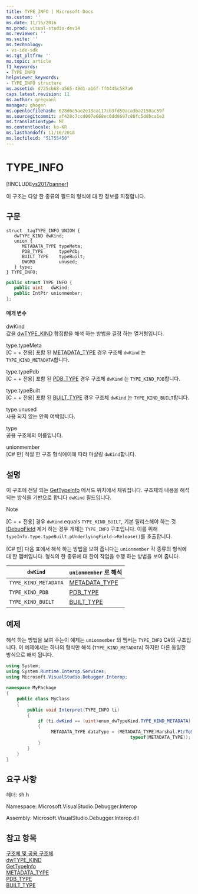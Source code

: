 ```yaml
---
title: TYPE_INFO | Microsoft Docs
ms.custom: ''
ms.date: 11/15/2016
ms.prod: visual-studio-dev14
ms.reviewer: ''
ms.suite: ''
ms.technology:
- vs-ide-sdk
ms.tgt_pltfrm: ''
ms.topic: article
f1_keywords:
- TYPE_INFO
helpviewer_keywords:
- TYPE_INFO structure
ms.assetid: d725cb68-a565-49d1-a16f-ff0445c587a0
caps.latest.revision: 11
ms.author: gregvanl
manager: ghogen
ms.openlocfilehash: 628d6e5ae2e13ea117cb3fd50aca3ba2150ac59f
ms.sourcegitcommit: af428c7ccd007e668ec0dd8697c88fc5d8bca1e2
ms.translationtype: MT
ms.contentlocale: ko-KR
ms.lasthandoff: 11/16/2018
ms.locfileid: "51755450"
---
```

# <a name="typeinfo"></a>TYPE_INFO
[!INCLUDE[vs2017banner](../../../includes/vs2017banner.md)]

이 구조는 다양 한 종류의 필드의 형식에 대 한 정보를 지정합니다.  
  
## <a name="syntax"></a>구문  
  
```cpp#  
struct _tagTYPE_INFO_UNION {  
   dwTYPE_KIND dwKind;  
   union {  
      METADATA_TYPE typeMeta;  
      PDB_TYPE      typePdb;  
      BUILT_TYPE    typeBuilt;  
      DWORD         unused;  
   } type;  
} TYPE_INFO;  
```  
  
```csharp  
public struct TYPE_INFO {  
   public uint   dwKind;  
   public IntPtr unionmember;  
};  
```  
  
#### <a name="parameters"></a>매개 변수  
 dwKind  
 값을 [dwTYPE_KIND](../../../extensibility/debugger/reference/dwtype-kind.md) 합집합을 해석 하는 방법을 결정 하는 열거형입니다.  
  
 type.typeMeta  
 [C + + 전용] 포함 된 [METADATA_TYPE](../../../extensibility/debugger/reference/metadata-type.md) 경우 구조체 `dwKind` 는 `TYPE_KIND_METADATA`합니다.  
  
 type.typePdb  
 [C + + 전용] 포함 된 [PDB_TYPE](../../../extensibility/debugger/reference/pdb-type.md) 경우 구조체 `dwKind` 는 `TYPE_KIND_PDB`합니다.  
  
 type.typeBuilt  
 [C + + 전용] 포함 된 [BUILT_TYPE](../../../extensibility/debugger/reference/built-type.md) 경우 구조체 `dwKind` 는 `TYPE_KIND_BUILT`합니다.  
  
 type.unused  
 사용 되지 않는 안쪽 여백입니다.  
  
 type  
 공용 구조체의 이름입니다.  
  
 unionmember  
 [C# 만] 적절 한 구조 형식에이에 따라 마샬링 `dwKind`합니다.  
  
## <a name="remarks"></a>설명  
 이 구조에 전달 되는 [GetTypeInfo](../../../extensibility/debugger/reference/idebugfield-gettypeinfo.md) 메서드 위치에서 채워집니다. 구조체의 내용을 해석 되는 방식을 기반으로 합니다 `dwKind` 필드입니다.  
  
> [!NOTE]
>  [C + + 전용] 경우 `dwKind` equals `TYPE_KIND_BUILT`, 기본 릴리스해야 하는 것 [IDebugField](../../../extensibility/debugger/reference/idebugfield.md) 제거 하는 경우 개체는 `TYPE_INFO` 구조입니다. 이를 위해 `typeInfo.type.typeBuilt.pUnderlyingField->Release()`를 호출합니다.  
  
 [C# 만] 다음 표에서 해석 하는 방법을 보여 줍니다는 `unionmember` 각 종류의 형식에 대 한 멤버입니다. 형식의 한 종류에 대 한이 작업을 수행 하는 방법을 보여 줍니다.  
  
|`dwKind`|`unionmember` 로 해석|  
|--------------|----------------------------------|  
|`TYPE_KIND_METADATA`|[METADATA_TYPE](../../../extensibility/debugger/reference/metadata-type.md)|  
|`TYPE_KIND_PDB`|[PDB_TYPE](../../../extensibility/debugger/reference/pdb-type.md)|  
|`TYPE_KIND_BUILT`|[BUILT_TYPE](../../../extensibility/debugger/reference/built-type.md)|  
  
## <a name="example"></a>예제  
 해석 하는 방법을 보여 주는이 예제는 `unionmember` 의 멤버는 `TYPE_INFO` C#의 구조입니다. 이 예제에서는 하나의 형식만 해석 (`TYPE_KIND_METADATA`) 하지만 다른 동일한 방식으로 해석 됩니다.  
  
```csharp  
using System;  
using System.Runtime.Interop.Services;  
using Microsoft.VisualStudio.Debugger.Interop;  
  
namespace MyPackage  
{  
    public class MyClass  
    {  
        public void Interpret(TYPE_INFO ti)  
        {  
            if (ti.dwKind == (uint)enum_dwTypeKind.TYPE_KIND_METADATA)  
            {  
                 METADATA_TYPE dataType = (METADATA_TYPE)Marshal.PtrToStructure(ti.unionmember,  
                                               typeof(METADATA_TYPE));  
            }  
        }  
    }  
}  
```  
  
## <a name="requirements"></a>요구 사항  
 헤더: sh.h  
  
 Namespace: Microsoft.VisualStudio.Debugger.Interop  
  
 Assembly: Microsoft.VisualStudio.Debugger.Interop.dll  
  
## <a name="see-also"></a>참고 항목  
 [구조체 및 공용 구조체](../../../extensibility/debugger/reference/structures-and-unions.md)   
 [dwTYPE_KIND](../../../extensibility/debugger/reference/dwtype-kind.md)   
 [GetTypeInfo](../../../extensibility/debugger/reference/idebugfield-gettypeinfo.md)   
 [METADATA_TYPE](../../../extensibility/debugger/reference/metadata-type.md)   
 [PDB_TYPE](../../../extensibility/debugger/reference/pdb-type.md)   
 [BUILT_TYPE](../../../extensibility/debugger/reference/built-type.md)

